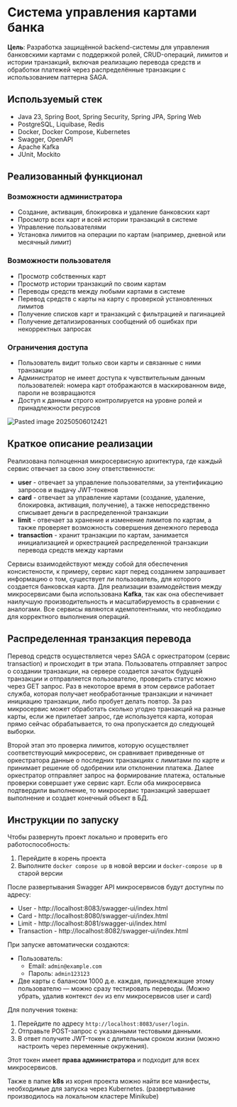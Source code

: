 # Система управления картами банка

**Цель**: Разработка защищённой backend-системы для управления банковскими картами с поддержкой ролей, CRUD-операций, лимитов и истории транзакций, включая реализацию перевода средств и обработки платежей через распределённые транзакции с использованием паттерна SAGA.
## Используемый стек

- Java 23, Spring Boot, Spring Security, Spring JPA, Spring Web
- PostgreSQL, Liquibase, Redis
- Docker, Docker Compose, Kubernetes
- Swagger, OpenAPI
- Apache Kafka
- JUnit, Mockito
## Реализованный функционал
### Возможности администратора
- Создание, активация, блокировка и удаление банковских карт
- Просмотр всех карт и всей истории транзакций в системе
- Управление пользователями
- Установка лимитов на операции по картам (например, дневной или месячный лимит)
### Возможности пользователя
- Просмотр собственных карт
- Просмотр истории транзакций по своим картам
- Переводы средств между любыми картами в системе
- Перевод средств с карты на карту с проверкой установленных лимитов
- Получение списков карт и транзакций с фильтрацией и пагинацией
- Получение детализированных сообщений об ошибках при некорректных запросах
### Ограничения доступа
- Пользователь видит только свои карты и связанные с ними транзакции
- Администратор не имеет доступа к чувствительным данным пользователей: номера карт отображаются в маскированном виде, пароли не возвращаются
- Доступ к данным строго контролируется на уровне ролей и принадлежности ресурсов

![Pasted image 20250506012421](https://github.com/user-attachments/assets/4bf7a1dc-2f20-4d10-aa99-959c41c4c258)

## Краткое описание реализации

Реализована полноценная микросервисную архитектура, где каждый сервис отвечает за свою зону ответственности:
- **user** - отвечает за управление пользователями, за утентификацию запросов и выдачу JWT-токенов
- **card** - отвечает за управление картами (создание, удаление, блокировка, активация, получение), а также непосредственно списывает деньги в распределенной транзакции
- **limit** - отвечает за хранение и изменение лимитов по картам, а также проверяет возможность совершения денежного перевода
- **transaction** - хранит транзакции по картам, занимается инициализацией и оркестрацией распределенной транзакции перевода средств между картами

Сервисы взаимодействуют между собой для обеспечения консистености, к примеру, сервис карт перед созданием запрашивает информацию о том, существует ли пользователь, для которого создается банковская карта. Для реализации взаимодействия между микросервисами была использована **Kafka**, так как она обеспечивает наилучшую производительность и масштабируемость в сравнении с аналогами. Все сервисы являются идемпотентными, что необходимо для корректного выполнения операций.

## Распределенная транзакция перевода

Перевод средств осуществляется через SAGA c оркестратором (сервис transaction) и происходит в три этапа. Пользователь отправляет запрос о создании транзакции, на сервере создается зачаток будущей транзакции и отправляется пользователю, проверить статус можно через GET запрос. Раз в некоторое время в этом сервисе работает служба, которая получает необработанные транзакции и начинает инициацию транзакции, либо пробует делать повтор. За раз микросервис может обработать сколько угодно транзакций на разные карты, если же прилетает запрос, где используется карта, которая прямо сейчас обрабатывается, то она пропускается до следующей выборки. 

Второй этап это проверка лимитов, которую осуществляет соответствующий микросервис, он сравнивает приведенные от оркестратора данные о последних транзакциях с лимитами по карте и принимает решение об одобрении или отклонении платежа. Далее оркестратор отправляет запрос на формирование платежа, остальные проверки совершает уже сервис карт. Если оба микросервиса подтвердили выполнение, то микросервис транзакций завершает выполнение и создает конечный объект в БД.

## Инструкции по запуску

Чтобы развернуть проект локально и проверить его работоспособность:
1) Перейдите в корень проекта
2) Выполните `docker compose up` в новой версии и `docker-compose up` в старой версии

После развертывания Swagger API микросервисов будут доступны по адресу:

- User - http://localhost:8083/swagger-ui/index.html
- Card - http://localhost:8080/swagger-ui/index.html
- Limit - http://localhost:8081/swagger-ui/index.html
- Transaction - http://localhost:8082/swagger-ui/index.html

При запуске автоматически создаются:

- Пользователь:
    - Email: `admin@example.com`
    - Пароль: `admin123123`
- Две карты с балансом 1000 д.е. каждая, принадлежащие этому пользователю — можно сразу тестировать переводы.
(Можно убрать, удалив контекст `dev` из env микросервисов user и card)

Для получения токена:

1. Перейдите по адресу `http://localhost:8083/user/login`.
2. Отправьте POST-запрос с указанными тестовыми данными.
3. В ответ получите JWT-токен с длительным сроком жизни (можно настроить через переменные окружения).

Этот токен имеет **права администратора** и подходит для всех микросервисов.

Также в папке **k8s** из корня проекта можно найти все манифесты, необходимые для запуска через Kubernetes. 
(развертывание производилось на локальном кластере Minikube)
